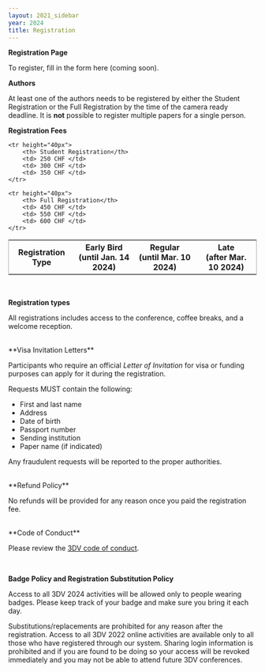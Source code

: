 ```yaml
---
layout: 2021_sidebar
year: 2024
title: Registration
---
```


**Registration Page**

To register, fill in the form here (coming soon).
<!-- To register, fill in the form [here.](http://www.davoscongress.ch/3DVConference/Registration) -->

**Authors**

At least one of the authors needs to be registered by either the Student
Registration or the Full Registration by the time of the
camera ready deadline. 
It is **not** possible to register multiple papers for a single person. 

**Registration Fees**

<table style="border-collapse: collapse; border: 1px solid #AAAAAA; width: 100%;">
    <tr height="40px">
        <th>Registration Type</th>
        <th>Early Bird <br> (until Jan. 14 2024)</th>
        <th>Regular <br> (until Mar. 10 2024)</th>
        <th>Late <br> (after Mar. 10 2024)</th>
    </tr>

    <tr height="40px">
        <th> Student Registration</th>
        <td> 250 CHF </td>
        <td> 300 CHF </td>
        <td> 350 CHF </td>
    </tr>
    
    <tr height="40px">
        <th> Full Registration</th>
        <td> 450 CHF </td>
        <td> 550 CHF </td>
        <td> 600 CHF </td>
    </tr>

</table>

<br>

**Registration types**

All registrations includes access to the conference, coffee breaks, and a welcome reception. 


<br>
**Visa Invitation Letters**

Participants who require an official <i>Letter of Invitation</i> for visa or funding
purposes can apply for it during the registration.
<!-- by contacting the general chairs
(3dv24gc [at] googlegroups [dot] com). 
registered and have paid the relevant registration fee to obtain a letter of
invitation. -->
Requests MUST contain the following:

- First and last name
- Address
- Date of birth
- Passport number
- Sending institution
- Paper name (if indicated)

Any fraudulent requests will be reported to the proper authorities.


<!-- <br>
**Childcare**

3DV2022 will provide childcare during the conference. Please reach out to the
general chairs and you will receive further information. Contact: 3dv22gc [at] googlegroups [dot] com   -->


<br>
**Refund Policy**

No refunds will be provided for any reason once you paid the registration fee.

<br>
**Code of Conduct**

Please review the [3DV code of conduct]({{site.url}}/{{page.year}}/code-of-conduct).

<br>

**Badge Policy and Registration Substitution Policy**

Access to all 3DV 2024 activities will be allowed only to people wearing badges.
Please keep track of your badge and make sure you bring it each day.

Substitutions/replacements are prohibited for any reason after the
registration. Access to all 3DV 2022 online activities are available only to
all those who have registered through our system. Sharing login information is
prohibited and if you are found to be doing so your access will be revoked
immediately and you may not be able to attend future 3DV conferences.
